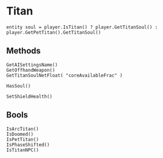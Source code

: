 # Titan
```
entity soul = player.IsTitan() ? player.GetTitanSoul() : player.GetPetTitan().GetTitanSoul()
```

## Methods
```
GetAISettingsName()
GetOffhandWeapon()
GetTitanSoulNetFloat( "coreAvailableFrac" )

HasSoul()

SetShieldHealth()
```

## Bools
```
IsArcTitan()
IsDoomed()
IsPetTitan()
IsPhaseShifted()
IsTitanNPC()
```

